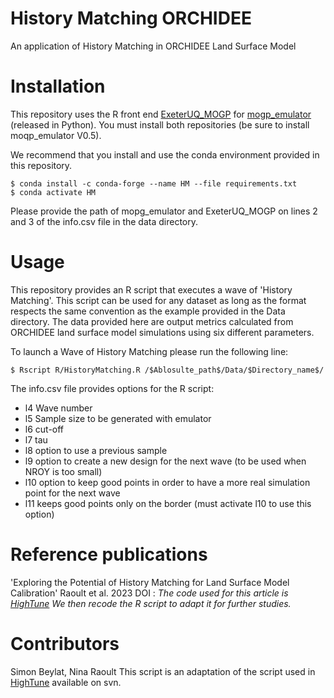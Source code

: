 History Matching ORCHIDEE
=========================
An application of History Matching in ORCHIDEE Land Surface Model

Installation
============

This repository uses the R front end [ExeterUQ_MOGP](https://github.com/BayesExeter/ExeterUQ_MOGP) for [mogp_emulator](https://github.com/alan-turing-institute/mogp_emulator) (released in Python).  You must install both repositories (be sure to install moqp_emulator V0.5).

We recommend that you install and use the conda environment provided in this repository. 

    $ conda install -c conda-forge --name HM --file requirements.txt 
    $ conda activate HM

Please provide the path of mopg_emulator and ExeterUQ_MOGP on lines 2 and 3 of the info.csv file in the data directory.  
    
Usage
=====

This repository provides an R script that executes a wave of 'History Matching'. This script can be used for any dataset as long as the format respects the same convention as the example provided in the Data directory. The data provided here are output metrics calculated from ORCHIDEE land surface model simulations using six different parameters. 

To launch a Wave of History Matching please run the following line: 

    $ Rscript R/HistoryMatching.R /$Ablosulte_path$/Data/$Directory_name$/ 

The info.csv file provides options for the R script: 
+ l4 Wave number 
+ l5 Sample size to be generated with emulator 
+ l6 cut-off
+ l7 tau
+ l8 option to use a previous sample
+ l9 option to create a new design for the next wave (to be used when NROY is too small) 
+ l10 option to keep good points in order to have a more real simulation point for the next wave
+ l11 keeps good points only on the border (must activate l10 to use this option) 

Reference publications
======================
'Exploring the Potential of History Matching for Land Surface Model Calibration' Raoult et al. 2023 DOI : _The code used for this article is [HighTune](https://svn.lmd.jussieu.fr/HighTune/) We then recode the R script to adapt it for further studies._
  
Contributors
============
Simon Beylat, Nina Raoult 
This script is an adaptation of the script used in [HighTune](https://svn.lmd.jussieu.fr/HighTune/) available on svn.

